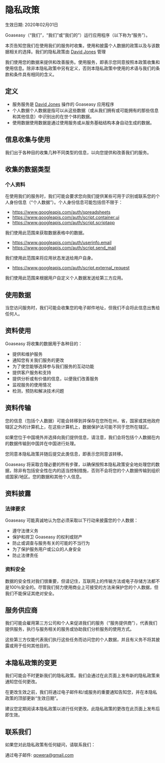 # 隐私政策

生效日期: 2020年02月01日

Goaseasy（“我们”，“我们”或“我们的”）运行应用程序（以下称为“服务”）。

本页告知您我们在使用我们的服务时收集，使用和披露个人数据的政策以及与该数据相关的选择。我们的隐私政策由 [David Jones](qowera@gmail.com) 管理

我们使用您的数据来提供和改善服务。使用服务，即表示您同意按照本政策收集和使用信息。除非本隐私政策中另有定义，否则本隐私政策中使用的术语与我们的条款和条件具有相同的含义。


## 定义

- 服务服务是 [David Jones](qowera@gmail.com) 操作的 Goaseasy 应用程序
- 个人数据个人数据是指可以从这些数据（或从我们拥有或可能拥有的那些信息和其他信息）中识别出的在世个体的数据。
- 使用数据使用数据是通过使用服务或从服务基础结构本身自动生成的数据。


## 信息收集与使用

我们出于各种目的收集几种不同类型的信息，以向您提供和改善我们的服务。

## 收集的数据类型

### 个人资料

在使用我们的服务时，我们可能会要求您向我们提供某些可用于识别或联系您的个人身份信息（“个人数据”）。个人身份信息可能包括但不限于：

- https://www.googleapis.com/auth/spreadsheets
- https://www.googleapis.com/auth/script.container.ui
- https://www.googleapis.com/auth/script.scriptapp

我们使用此范围来获取数据表格中的数据。

- https://www.googleapis.com/auth/userinfo.email
- https://www.googleapis.com/auth/script.send_mail

我们使用此范围来将应用状态发送给用户自身。

- https://www.googleapis.com/auth/script.external_request

我们使用此范围来根据用户自定义个人数据发送给第三方应用。


## 使用数据

当您访问服务时，我们可能会收集您的电子邮件地址，但我们不会将此信息出售给任何人。


## 资料使用

Goaseasy 将收集的数据用于各种目的：

- 提供和维护服务
- 通知您有关我们服务的更改
- 为了使您能够选择参与我们服务的互动功能
- 提供客户服务和支持
- 提供分析或有价值的信息，以便我们改善服务
- 监视服务的使用情况
- 检测，预防和解决技术问题


## 资料传输

您的信息（包括个人数据）可能会转移到并保存在您所在州，省，国家或其他政府辖区之外的计算机上，在这些计算机上，数据保护法可能不同于您所在辖区。

如果您位于中国境外并选择向我们提供信息，请注意，我们会将包括个人数据在内的数据传输到中国并在中国进行处理。

您同意本隐私政策并随后提交此类信息，即表示您同意该转移。

Goaseasy 将采取合理必要的所有步骤，以确保按照本隐私政策安全地处理您的数据，除非有包括安全性在内的适当控制措施，否则不会将您的个人数据传输到组织或国家/地区。您的数据和其他个人信息。


## 资料披露

### 法律要求

Goaseasy 可能真诚地认为您必须采取以下行动来披露您的个人数据：

- 遵守法律义务
- 保护和捍卫 Goaseasy 的权利或财产
- 防止或调查与服务有关的可能的不当行为
- 为了保护服务用户或公众的人身安全
- 防止法律责任


### 资料安全

数据的安全性对我们很重要，但请记住，互联网上的传输方法或电子存储方法都不是100％安全的。尽管我们努力使用商业上可接受的方法来保护您的个人数据，但我们不能保证其绝对安全。

## 服务供应商

我们可能会雇用第三方公司和个人来促进我们的服务（“服务提供商”），代表我们提供服务，执行与服务相关的服务或协助我们分析服务的使用方式。

这些第三方仅能代表我们执行这些任务而访问您的个人数据，并且有义务不将其披露或用于任何其他目的。


## 本隐私政策的变更

我们可能会不时更新我们的隐私政策。我们会通过在此页面上发布新的隐私政策来通知您任何更改。

在更改生效之前，我们将通过电子邮件和/或服务的重要通知告知您，并在本隐私政策的顶部更新“生效日期”。

建议您定期阅读本隐私政策以进行任何更改。此隐私政策的更改在此页面上发布后即生效。

## 联系我们

如果您对此隐私政策有任何疑问，请联系我们：

通过电子邮件: qowera@gmail.com
